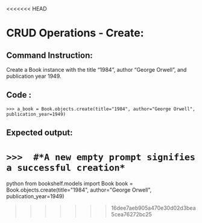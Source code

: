 <<<<<<< HEAD
# CRUD Operations - Create: 

## Command Instruction: 
Create a Book instance with the title “1984”, author “George Orwell”, and publication year 1949.

## Code : 
`>>> a_book = Book.objects.create(title="1984", author="George Orwell", publication_year=1949)`

## Expected output:
`>>> 
#*A new empty prompt signifies a successful creation*`
=======
python
from bookshelf.models import Book
book = Book.objects.create(title="1984", author="George Orwell", publication_year=1949)
>>>>>>> 16dee7aeb905a470e30d02d3bea5cea76272bc25
